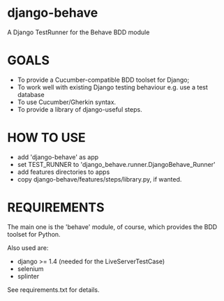 django-behave
=============

A Django TestRunner for the Behave BDD module

GOALS
=====

- To provide a Cucumber-compatible BDD toolset for Django;
- To work well with existing Django testing behaviour e.g. use a test database
- To use Cucumber/Gherkin syntax.
- To provide a library of django-useful steps.

HOW TO USE
==========

- add 'django-behave' as app
- set TEST_RUNNER to 'django_behave.runner.DjangoBehave_Runner'
- add features directories to apps
- copy django-behave/features/steps/library.py, if wanted.

REQUIREMENTS
============

The main one is the 'behave' module, of course, which provides the BDD toolset for Python.

Also used are:
- django >= 1.4 (needed for the LiveServerTestCase)
- selenium
- splinter

See requirements.txt for details.


